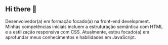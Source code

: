 ## Hi there 👋

Desenvolvedor(a) em formação focado(a) na front-end development. Minhas competências iniciais incluem a estruturação semântica com HTML e a estilização responsiva com CSS. Atualmente, estou focado(a) em aprofundar meus conhecimentos e habilidades em JavaScript.
